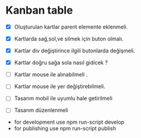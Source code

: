 # Kanban table

- [x] Oluşturulan kartlar parent elemente eklenmeli.
- [x] Kartlarda sağ,sol,ve silmek için buton olmalı.
- [x] Kartlar div değiştirince ilgili butonlarda değişmeli.
- [x] Kartlar doğru sağa sola nasıl gidicek ?
- [ ] Kartlar mouse ile alınabilmeli .
- [ ] Kartlar mouse ile yer değiştirebilmeli.


- [ ] Tasarım mobil ile uyumlu hale getirilmeli
- [ ] Tasarım düzenlenmeli

- for development use npm run-script develop
- for publishing use npm run-script publish
